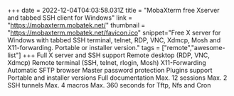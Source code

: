 +++
date = 2022-12-04T04:03:58.031Z
title = "MobaXterm free Xserver and tabbed SSH client for Windows"
link = "https://mobaxterm.mobatek.net/"
thumbnail = "https://mobaxterm.mobatek.net/favicon.ico"
snippet="Free X server for Windows with tabbed SSH terminal, telnet, RDP, VNC, Xdmcp, Mosh and X11-forwarding. Portable or installer version."
tags = ["remote","awesome-list"]
+++
Full X server and SSH support
Remote desktop (RDP, VNC, Xdmcp)
Remote terminal (SSH, telnet, rlogin, Mosh)
X11-Forwarding
Automatic SFTP browser
Master password protection
Plugins support
Portable and installer versions
Full documentation
Max. 12 sessions
Max. 2 SSH tunnels
Max. 4 macros
Max. 360 seconds for Tftp, Nfs and Cron
